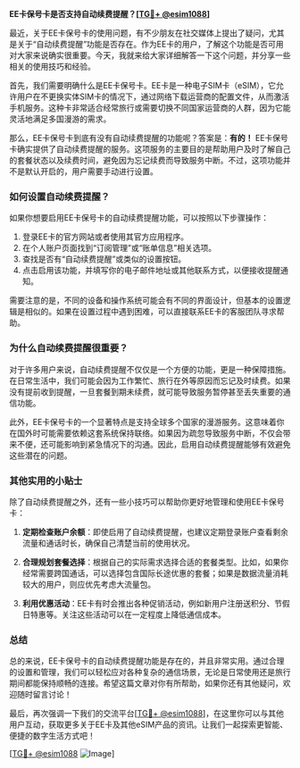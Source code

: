 **EE卡保号卡是否支持自动续费提醒？[[TG💪+ @esim1088](https://t.me/s/esim1088)]**

最近，关于EE卡保号卡的使用问题，有不少朋友在社交媒体上提出了疑问，尤其是关于“自动续费提醒”功能是否存在。作为EE卡的用户，了解这个功能是否可用对大家来说确实很重要。今天，我就来给大家详细解答一下这个问题，并分享一些相关的使用技巧和经验。

首先，我们需要明确什么是EE卡保号卡。EE卡是一种电子SIM卡（eSIM），它允许用户在不更换实体SIM卡的情况下，通过网络下载运营商的配置文件，从而激活手机服务。这种卡非常适合经常旅行或需要切换不同国家运营商的人群，因为它能灵活地满足多国漫游的需求。

那么，EE卡保号卡到底有没有自动续费提醒的功能呢？答案是：**有的！** EE卡保号卡确实提供了自动续费提醒的服务。这项服务的主要目的是帮助用户及时了解自己的套餐状态以及续费时间，避免因为忘记续费而导致服务中断。不过，这项功能并不是默认开启的，用户需要手动进行设置。

### **如何设置自动续费提醒？**

如果你想要启用EE卡保号卡的自动续费提醒功能，可以按照以下步骤操作：

1. 登录EE卡的官方网站或者使用其官方应用程序。
2. 在个人账户页面找到“订阅管理”或“账单信息”相关选项。
3. 查找是否有“自动续费提醒”或类似的设置按钮。
4. 点击启用该功能，并填写你的电子邮件地址或其他联系方式，以便接收提醒通知。

需要注意的是，不同的设备和操作系统可能会有不同的界面设计，但基本的设置逻辑是相似的。如果在设置过程中遇到困难，可以直接联系EE卡的客服团队寻求帮助。

### **为什么自动续费提醒很重要？**

对于许多用户来说，自动续费提醒不仅仅是一个方便的功能，更是一种保障措施。在日常生活中，我们可能会因为工作繁忙、旅行在外等原因而忘记及时续费。如果没有提前收到提醒，一旦套餐到期未续费，就可能导致服务暂停甚至丢失重要的通信功能。

此外，EE卡保号卡的一个显著特点是支持全球多个国家的漫游服务。这意味着你在国外时可能需要依赖这套系统保持联络。如果因为疏忽导致服务中断，不仅会带来不便，还可能影响到紧急情况下的沟通。因此，启用自动续费提醒能够有效避免这些潜在的问题。

### **其他实用的小贴士**

除了自动续费提醒之外，还有一些小技巧可以帮助你更好地管理和使用EE卡保号卡：

1. **定期检查账户余额**：即使启用了自动续费提醒，也建议定期登录账户查看剩余流量和通话时长，确保自己清楚当前的使用状况。
   
2. **合理规划套餐选择**：根据自己的实际需求选择合适的套餐类型。比如，如果你经常需要跨国通话，可以选择包含国际长途优惠的套餐；如果是数据流量消耗较大的用户，则应优先考虑大流量包。

3. **利用优惠活动**：EE卡有时会推出各种促销活动，例如新用户注册送积分、节假日特惠等。关注这些活动可以在一定程度上降低通信成本。

### **总结**

总的来说，EE卡保号卡的自动续费提醒功能是存在的，并且非常实用。通过合理的设置和管理，我们可以轻松应对各种复杂的通信场景，无论是日常使用还是旅行期间都能保持顺畅的连接。希望这篇文章对你有所帮助，如果你还有其他疑问，欢迎随时留言讨论！

最后，再次强调一下我们的交流平台[[TG💪+ @esim1088](https://t.me/s/esim1088)]，在这里你可以与其他用户互动，获取更多关于EE卡及其他eSIM产品的资讯。让我们一起探索更智能、便捷的数字生活方式吧！

[[TG💪+ @esim1088](https://t.me/s/esim1088) ![Image](https://i.postimg.cc/4NQfJmqS/Snipaste-2025-05-13-00-14-12.png)]
